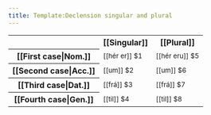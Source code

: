 ```yaml
---
title: Template:Declension singular and plural
---
```


<table class="wikitable">
<tbody><tr>
<th>
</th>
<th>[[Singular]]
</th>
<th>[[Plural]]
</th></tr>
<tr>
<th>[[First case|Nom.]]
</th>
<td><small>[[hér er]] $1</small>
</td>
<td><small>[[hér eru]] $5</small>
</td></tr>
<tr>
<th>[[Second case|Acc.]]
</th>
<td><small>[[um]] $2</small>
</td>
<td><small>[[um]] $6</small>
</td></tr>
<tr>
<th>[[Third case|Dat.]]
</th>
<td><small>[[frá]] $3</small>
</td>
<td><small>[[frá]] $7</small>
</td></tr>
<tr>
<th>[[Fourth case|Gen.]]
</th>
<td><small>[[til]] $4</small>
</td>
<td><small>[[til]] $8</small>
</td></tr></tbody></table>
